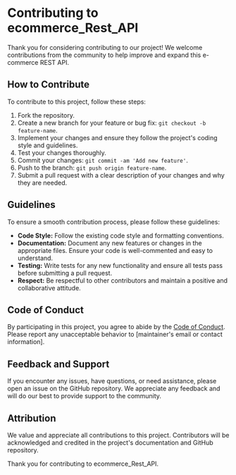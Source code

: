 # Contributing to ecommerce_Rest_API

Thank you for considering contributing to our project! We welcome contributions from the community to help improve and expand this e-commerce REST API.

## How to Contribute

To contribute to this project, follow these steps:

1. Fork the repository.
2. Create a new branch for your feature or bug fix: `git checkout -b feature-name`.
3. Implement your changes and ensure they follow the project's coding style and guidelines.
4. Test your changes thoroughly.
5. Commit your changes: `git commit -am 'Add new feature'`.
6. Push to the branch: `git push origin feature-name`.
7. Submit a pull request with a clear description of your changes and why they are needed.

## Guidelines

To ensure a smooth contribution process, please follow these guidelines:

- **Code Style:** Follow the existing code style and formatting conventions.
- **Documentation:** Document any new features or changes in the appropriate files. Ensure your code is well-commented and easy to understand.
- **Testing:** Write tests for any new functionality and ensure all tests pass before submitting a pull request.
- **Respect:** Be respectful to other contributors and maintain a positive and collaborative attitude.

## Code of Conduct

By participating in this project, you agree to abide by the [Code of Conduct](CODE_OF_CONDUCT.md). Please report any unacceptable behavior to [maintainer's email or contact information].

## Feedback and Support

If you encounter any issues, have questions, or need assistance, please open an issue on the GitHub repository. We appreciate any feedback and will do our best to provide support to the community.

## Attribution

We value and appreciate all contributions to this project. Contributors will be acknowledged and credited in the project's documentation and GitHub repository.

Thank you for contributing to ecommerce_Rest_API.

